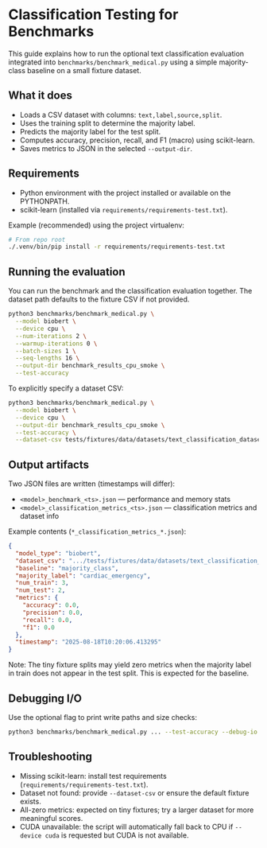 # Classification Testing for Benchmarks

This guide explains how to run the optional text classification evaluation integrated into `benchmarks/benchmark_medical.py` using a simple majority-class baseline on a small fixture dataset.

## What it does
- Loads a CSV dataset with columns: `text,label,source,split`.
- Uses the training split to determine the majority label.
- Predicts the majority label for the test split.
- Computes accuracy, precision, recall, and F1 (macro) using scikit-learn.
- Saves metrics to JSON in the selected `--output-dir`.

## Requirements
- Python environment with the project installed or available on the PYTHONPATH.
- scikit-learn (installed via `requirements/requirements-test.txt`).

Example (recommended) using the project virtualenv:
```bash
# From repo root
./.venv/bin/pip install -r requirements/requirements-test.txt
```

## Running the evaluation
You can run the benchmark and the classification evaluation together. The dataset path defaults to the fixture CSV if not provided.

```bash
python3 benchmarks/benchmark_medical.py \
  --model biobert \
  --device cpu \
  --num-iterations 2 \
  --warmup-iterations 0 \
  --batch-sizes 1 \
  --seq-lengths 16 \
  --output-dir benchmark_results_cpu_smoke \
  --test-accuracy
```

To explicitly specify a dataset CSV:
```bash
python3 benchmarks/benchmark_medical.py \
  --model biobert \
  --device cpu \
  --output-dir benchmark_results_cpu_smoke \
  --test-accuracy \
  --dataset-csv tests/fixtures/data/datasets/text_classification_dataset.csv
```

## Output artifacts
Two JSON files are written (timestamps will differ):
- `<model>_benchmark_<ts>.json` — performance and memory stats
- `<model>_classification_metrics_<ts>.json` — classification metrics and dataset info

Example contents (`*_classification_metrics_*.json`):
```json
{
  "model_type": "biobert",
  "dataset_csv": ".../tests/fixtures/data/datasets/text_classification_dataset.csv",
  "baseline": "majority_class",
  "majority_label": "cardiac_emergency",
  "num_train": 3,
  "num_test": 2,
  "metrics": {
    "accuracy": 0.0,
    "precision": 0.0,
    "recall": 0.0,
    "f1": 0.0
  },
  "timestamp": "2025-08-18T10:20:06.413295"
}
```

Note: The tiny fixture splits may yield zero metrics when the majority label in train does not appear in the test split. This is expected for the baseline.

## Debugging I/O
Use the optional flag to print write paths and size checks:
```bash
python3 benchmarks/benchmark_medical.py ... --test-accuracy --debug-io
```

## Troubleshooting
- Missing scikit-learn: install test requirements (`requirements/requirements-test.txt`).
- Dataset not found: provide `--dataset-csv` or ensure the default fixture exists.
- All-zero metrics: expected on tiny fixtures; try a larger dataset for more meaningful scores.
- CUDA unavailable: the script will automatically fall back to CPU if `--device cuda` is requested but CUDA is not available.
